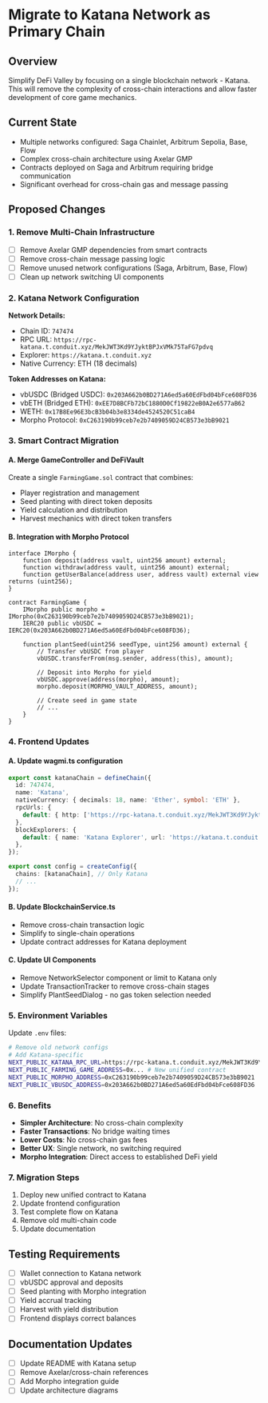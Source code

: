 # Migrate to Katana Network as Primary Chain

## Overview
Simplify DeFi Valley by focusing on a single blockchain network - Katana. This will remove the complexity of cross-chain interactions and allow faster development of core game mechanics.

## Current State
- Multiple networks configured: Saga Chainlet, Arbitrum Sepolia, Base, Flow
- Complex cross-chain architecture using Axelar GMP
- Contracts deployed on Saga and Arbitrum requiring bridge communication
- Significant overhead for cross-chain gas and message passing

## Proposed Changes

### 1. Remove Multi-Chain Infrastructure
- [ ] Remove Axelar GMP dependencies from smart contracts
- [ ] Remove cross-chain message passing logic
- [ ] Remove unused network configurations (Saga, Arbitrum, Base, Flow)
- [ ] Clean up network switching UI components

### 2. Katana Network Configuration
**Network Details:**
- Chain ID: `747474`
- RPC URL: `https://rpc-katana.t.conduit.xyz/MekJWT3Kd9YJyktBPJxVMk75TaFG7pdvq`
- Explorer: `https://katana.t.conduit.xyz`
- Native Currency: ETH (18 decimals)

**Token Addresses on Katana:**
- vbUSDC (Bridged USDC): `0x203A662b0BD271A6ed5a60EdFbd04bFce608FD36`
- vbETH (Bridged ETH): `0xEE7D8BCFb72bC1880D0Cf19822eB0A2e6577aB62`
- WETH: `0x17B8Ee96E3bcB3b04b3e8334de4524520C51caB4`
- Morpho Protocol: `0xC263190b99ceb7e2b7409059D24CB573e3bB9021`

### 3. Smart Contract Migration

#### A. Merge GameController and DeFiVault
Create a single `FarmingGame.sol` contract that combines:
- Player registration and management
- Seed planting with direct token deposits
- Yield calculation and distribution
- Harvest mechanics with direct token transfers

#### B. Integration with Morpho Protocol
```solidity
interface IMorpho {
    function deposit(address vault, uint256 amount) external;
    function withdraw(address vault, uint256 amount) external;
    function getUserBalance(address user, address vault) external view returns (uint256);
}

contract FarmingGame {
    IMorpho public morpho = IMorpho(0xC263190b99ceb7e2b7409059D24CB573e3bB9021);
    IERC20 public vbUSDC = IERC20(0x203A662b0BD271A6ed5a60EdFbd04bFce608FD36);
    
    function plantSeed(uint256 seedType, uint256 amount) external {
        // Transfer vbUSDC from player
        vbUSDC.transferFrom(msg.sender, address(this), amount);
        
        // Deposit into Morpho for yield
        vbUSDC.approve(address(morpho), amount);
        morpho.deposit(MORPHO_VAULT_ADDRESS, amount);
        
        // Create seed in game state
        // ...
    }
}
```

### 4. Frontend Updates

#### A. Update wagmi.ts configuration
```typescript
export const katanaChain = defineChain({
  id: 747474,
  name: 'Katana',
  nativeCurrency: { decimals: 18, name: 'Ether', symbol: 'ETH' },
  rpcUrls: {
    default: { http: ['https://rpc-katana.t.conduit.xyz/MekJWT3Kd9YJyktBPJxVMk75TaFG7pdvq'] },
  },
  blockExplorers: {
    default: { name: 'Katana Explorer', url: 'https://katana.t.conduit.xyz' },
  },
});

export const config = createConfig({
  chains: [katanaChain], // Only Katana
  // ...
});
```

#### B. Update BlockchainService.ts
- Remove cross-chain transaction logic
- Simplify to single-chain operations
- Update contract addresses for Katana deployment

#### C. Update UI Components
- Remove NetworkSelector component or limit to Katana only
- Update TransactionTracker to remove cross-chain stages
- Simplify PlantSeedDialog - no gas token selection needed

### 5. Environment Variables
Update `.env` files:
```bash
# Remove old network configs
# Add Katana-specific
NEXT_PUBLIC_KATANA_RPC_URL=https://rpc-katana.t.conduit.xyz/MekJWT3Kd9YJyktBPJxVMk75TaFG7pdvq
NEXT_PUBLIC_FARMING_GAME_ADDRESS=0x... # New unified contract
NEXT_PUBLIC_MORPHO_ADDRESS=0xC263190b99ceb7e2b7409059D24CB573e3bB9021
NEXT_PUBLIC_VBUSDC_ADDRESS=0x203A662b0BD271A6ed5a60EdFbd04bFce608FD36
```

### 6. Benefits
- **Simpler Architecture**: No cross-chain complexity
- **Faster Transactions**: No bridge waiting times
- **Lower Costs**: No cross-chain gas fees
- **Better UX**: Single network, no switching required
- **Morpho Integration**: Direct access to established DeFi yield

### 7. Migration Steps
1. Deploy new unified contract to Katana
2. Update frontend configuration
3. Test complete flow on Katana
4. Remove old multi-chain code
5. Update documentation

## Testing Requirements
- [ ] Wallet connection to Katana network
- [ ] vbUSDC approval and deposits
- [ ] Seed planting with Morpho integration
- [ ] Yield accrual tracking
- [ ] Harvest with yield distribution
- [ ] Frontend displays correct balances

## Documentation Updates
- [ ] Update README with Katana setup
- [ ] Remove Axelar/cross-chain references
- [ ] Add Morpho integration guide
- [ ] Update architecture diagrams
